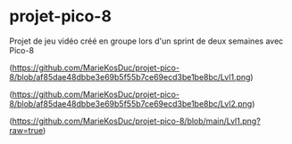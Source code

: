 # projet-pico-8
Projet de jeu vidéo créé en groupe lors d'un sprint de deux semaines avec Pico-8

(https://github.com/MarieKosDuc/projet-pico-8/blob/af85dae48dbbe3e69b5f55b7ce69ecd3be1be8bc/Lvl1.png)

(https://github.com/MarieKosDuc/projet-pico-8/blob/af85dae48dbbe3e69b5f55b7ce69ecd3be1be8bc/Lvl2.png)

(https://github.com/MarieKosDuc/projet-pico-8/blob/main/Lvl1.png?raw=true)
